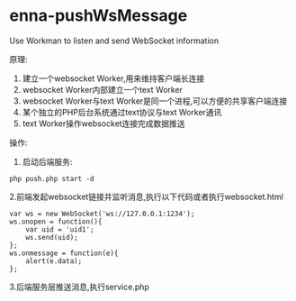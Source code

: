 # enna-pushWsMessage
Use Workman to listen and send WebSocket information

原理:
1. 建立一个websocket Worker,用来维持客户端长连接
2. websocket Worker内部建立一个text Worker
3. websocket Worker与text Worker是同一个进程,可以方便的共享客户端连接
4. 某个独立的PHP后台系统通过text协议与text Worker通讯
5. text Worker操作websocket连接完成数据推送


操作:
1. 启动后端服务:
```
php push.php start -d
```
2.前端发起websocket链接并监听消息,执行以下代码或者执行websocket.html
```angular2html
var ws = new WebSocket('ws://127.0.0.1:1234');
ws.onopen = function(){
    var uid = 'uid1';
    ws.send(uid);
};
ws.onmessage = function(e){
    alert(e.data);
};
```
3.后端服务层推送消息,执行service.php
